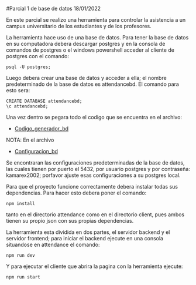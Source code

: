 #Parcial 1 de base de datos 18/01/2022

En este parcial se realizo una herramienta para controlar la asistencia a un campus universitario de los estudiantes y de los profesores.

La herramienta hace uso de una base de datos. Para tener la base de datos en su computadora debera descargar postgres y en la consola de comandos de postgres o el windows powershell acceder al cliente de postgres con el comando:
```
psql -U postgres;
```
Luego debera crear una base de datos y acceder a ella; el nombre predeterminado de la base de datos es attendancebd. El comando para esto sera:
```
CREATE DATABASE attendancebd;
\c attendancebd;
```
Una vez dentro se pegara todo el codigo que se encuentra en el archivo:
* [Codigo_generador_bd](database.sql)

NOTA: En el archivo
* [Configuracion_bd](src/database.js)

Se encontraran las configuraciones predeterminadas de la base de datos, las cuales tienen por puerto el 5432, por usuario postgres y por contraseña: kamarex2002; porfavor ajuste esas configuraciones a su postgres local. 

Para que el proyecto funcione correctamente debera instalar todas sus dependencias. Para hacer esto debera poner el comando: 
```
npm install
```
tanto en el directorio attendance como en el directorio client, pues ambos tienen su propio json con sus propias dependencias. 

La herramienta esta dividida en dos partes, el servidor backend y el servidor frontend; para iniciar el backend ejecute en una consola situandose en attendance el comando:
```
npm run dev
```
Y para ejecutar el cliente que abrira la pagina con la herramienta ejecute:
```
npm run start
```